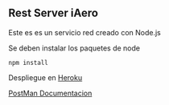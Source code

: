 ## Rest Server iAero

Este es es un servicio red creado con Node.js

Se deben instalar los paquetes de node 

```
npm install
```

Despliegue en [Heroku](https://iaero.herokuapp.com)

[PostMan Documentacion](https://documenter.getpostman.com/view/11031552/SzzheyCk?version=latest)